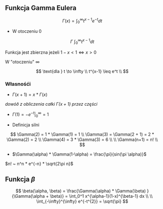 ## Funkcja Gamma Eulera

$$
\Gamma(x) = \int_0^\infty t^{x-1} e^{-t} dt
$$

- W otoczeniu 0

$$
\Gamma ~ \int_0^\infty t^{x-1} dt
$$

Funkcja jest zbierzna jeżeli $1 - x < 1 \Leftrightarrow x > 0$

W "otoczeniu" $\infty$

$$
\text{dla } t \to \infty \\
t^{x-1} \leq e^t \\
$$

### Własnośći
- $\Gamma(x+1) = x * \Gamma(x)$

_dowóð z obliczenia całki $\Gamma(x+1)$ przez części_

- $\Gamma(1) = \left. -e^{-t} \right|_ 0^\infty = 1$ 

- Definicja silni

$$
\Gamma(2) = 1 * \Gamma(1) = 1 \\
\Gamma(3) = \Gamma(2 + 1) = 2 * \Gamma(2) = 2 \\
\Gamma(4) = 3 * \Gamma(3) = 6 \\
\\
\Gamma(n+1) = n! \\
$$

- $\Gamma(\alpha) * \Gamma(1-\alpha) = \frac{\pi}{sin(\pi \alpha)}$

$n! ~ n^n * e^{-n} * \sqrt{2\pi n}$


## Funkcja $\beta$

$$
\beta(\alpha, \beta) = \frac{\Gamma(\alpha) * \Gamma(\beta) }{\Gamma(\alpha + \beta)} = \int_0^1 x^{\alpha-1}(1-x)^{\beta-1} dx \\
\\
\int_{-\infty}^{\infty} e^{-t^{2}} = \sqrt{\pi}
$$
